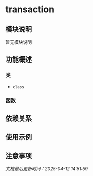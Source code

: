 # transaction

## 模块说明
暂无模块说明

## 功能概述

### 类

- `class`

### 函数


## 依赖关系

## 使用示例

## 注意事项

*文档最后更新时间：2025-04-12 14:51:59*
